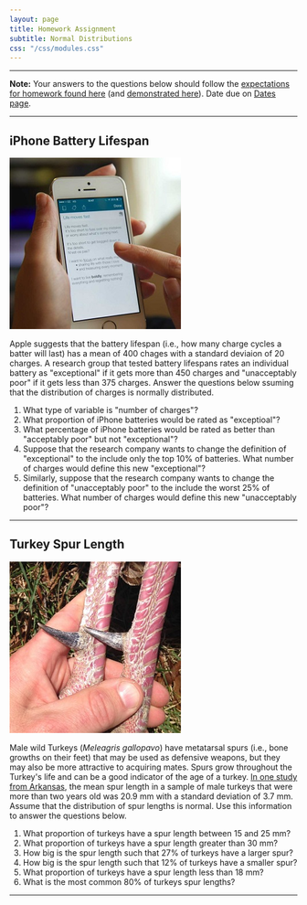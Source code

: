 ```yaml
---
layout: page
title: Homework Assignment
subtitle: Normal Distributions
css: "/css/modules.css"
---
```


----

<div class="alert alert-warning">
<strong>Note:</strong> Your answers to the questions below should follow the <a href="../resources/hwformat" target="_blank">expectations for homework found here</a> (and <a href="../resources/FAQ/FAQs/HWFormat_Example.pdf" target="_blank">demonstrated here</a>). Date due on <a href="../resources/Dates-Current.html" target="_blank">Dates page</a>.
</div>

----

## iPhone Battery Lifespan 
<img src="zimgs/iphone.jpg" alt="iPhone" class="img-right">

Apple suggests that the battery lifespan (i.e., how many charge cycles a batter will last) has a mean of 400 chages with a standard deviaion of 20 charges. A research group that tested battery lifespans rates an individual battery as "exceptional" if it gets more than 450 charges and "unacceptably poor" if it gets less than 375 charges. Answer the questions below ssuming that the distribution of charges is normally distributed.

1. What type of variable is "number of charges"?
1. What proportion of iPhone batteries would be rated as "exceptioal"?
1. What percentage of iPhone batteries would be rated as better than "acceptably poor" but not "exceptional"?
1. Suppose that the research company wants to change the definition of "exceptional" to the include only the top 10% of batteries. What number of charges would define this new "exceptional"?
1. Similarly, suppose that the research company wants to change the definition of "unacceptably poor" to the include the worst 25% of batteries. What number of charges would define this new "unacceptably poor"?

----

## Turkey Spur Length
<img src="zimgs/spurs.jpg" alt="Turkey Spurs" class="img-right">

Male wild Turkeys (*Meleagris gallopavo*) have metatarsal spurs (i.e., bone growths on their feet) that may be used as defensive weapons, but they may also be more attractive to acquiring mates. Spurs grow throughout the Turkey's life and can be a good indicator of the age of a turkey. [In one study from Arkansas](http://onlinelibrary.wiley.com/doi/10.1046/j.1365-2656.1998.6760845.x/pdf), the mean spur length in a sample of male turkeys that were more than two years old was 20.9 mm with a standard deviation of 3.7 mm. Assume that the distribution of spur lengths is normal. Use this information to answer the questions below.

1. What proportion of turkeys have a spur length between 15 and 25 mm?
1. What proportion of turkeys have a spur length greater than 30 mm?
1. How big is the spur length such that 27% of turkeys have a larger spur?
1. How big is the spur length such that 12% of turkeys have a smaller spur?
1. What proportion of turkeys have a spur length less than 18 mm?
1. What is the most common 80% of turkeys spur lengths?

----
